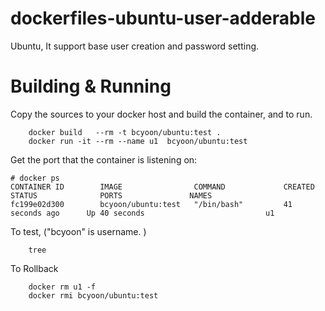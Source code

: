 # dockerfiles-ubuntu-user-adderable
Ubuntu, It support base user creation and password setting.

# Building & Running

Copy the sources to your docker host and build the container, and to run.
```
	docker build   --rm -t bcyoon/ubuntu:test .
	docker run -it --rm --name u1  bcyoon/ubuntu:test
```
Get the port that the container is listening on:

```
# docker ps
CONTAINER ID        IMAGE                COMMAND             CREATED             STATUS              PORTS               NAMES
fc199e02d300        bcyoon/ubuntu:test   "/bin/bash"         41 seconds ago      Up 40 seconds                           u1
```

To test, ("bcyoon" is username. )
```
	tree
```
To Rollback
```
    docker rm u1 -f
    docker rmi bcyoon/ubuntu:test
```
